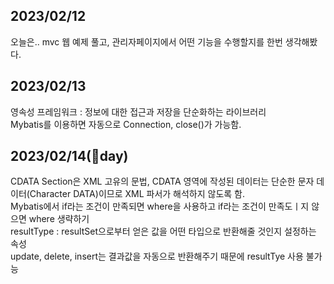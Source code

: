 ## 2023/02/12
오늘은.. mvc 웹 예제 풀고, 관리자페이지에서 어떤 기능을 수행할지를 한번 생각해봤다. 

## 2023/02/13
영속성 프레임워크 : 정보에 대한 접근과 저장을 단순화하는 라이브러리  
Mybatis를 이용하면 자동으로 Connection, close()가 가능함.

## 2023/02/14(🍫day)
CDATA Section은 XML 고유의 문법, CDATA 영역에 작성된 데이터는 단순한 문자 데이터(Character DATA)이므로 XML 파서가 해석하지 않도록 함.  
Mybatis에서 if라는 조건이 만족되면 where을 사용하고 if라는 조건이 만족도ㅣ지 않으면 where 생략하기  
resultType : resultSet으로부터 얻은 값을 어떤 타입으로 반환해줄 것인지 설정하는 속성  
update, delete, insert는 결과값을 자동으로 반환해주기 때문에 resultTye 사용 불가능
